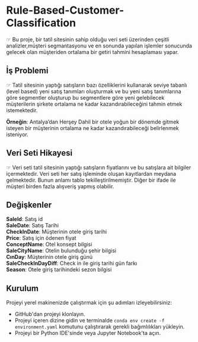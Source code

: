 # Rule-Based-Customer-Classification

☞ Bu proje, bir tatil sitesinin sahip olduğu veri seti üzerinden çeşitli analizler,müşteri segmantasyonu ve en sonunda yapılan işlemler sonucunda gelecek olan müşteriden ortalama bir getiri tahmini hesaplaması yapar.

## İş Problemi
☞ Tatil sitesinin yaptığı satışların bazı özelliklerini kullanarak seviye tabanlı (level based) yeni satış tanımları oluşturmak ve bu yeni satış tanımlarına göre segmentler oluşturup bu segmentlere göre yeni gelebilecek müşterilerin şirkete ortalama ne kadar kazandırabileceğini tahmin etmek istemektedir.

**Örneğin**:
Antalya’dan Herşey Dahil bir otele yoğun bir dönemde gitmek isteyen bir müşterinin ortalama ne kadar kazandırabileceği belirlenmek isteniyor.

## Veri Seti Hikayesi
☞ Veri seti tatil sitesinin yaptığı satışların fiyatlarını ve bu satışlara ait bilgiler içermektedir. Veri seti her satış işleminde oluşan kayıtlardan meydana gelmektedir. Bunun anlamı tablo tekilleştirilmemiştir. Diğer bir ifade ile müşteri birden fazla alışveriş yapmış olabilir.

## Değişkenler
**SaleId**: Satış id <br/>
**SaleDate**: Satış Tarihi <br/>
**CheckInDate**: Müşterinin otele giriş tarihi <br/>
**Price**: Satış için ödenen fiyat <br/>
**ConceptName**: Otel konsept bilgisi <br/>
**SaleCityName**: Otelin bulunduğu şehir bilgisi <br/>
**CınDay**: Müşterinin otele giriş günü <br/>
**SaleCheckInDayDiff**: Check in ile giriş tarihi gün farkı <br/>
**Season**: Otele giriş tarihindeki sezon bilgisi

## Kurulum
Projeyi yerel makinenizde çalıştırmak için şu adımları izleyebilirsiniz:<br/>
  - GitHub'dan projeyi klonlayın.
  - Projeyi içeren dizine gidin ve terminalde `conda env create -f environment.yaml` komutunu çalıştırarak gerekli bağımlılıkları yükleyin.
  - Projeyi bir Python IDE'sinde veya Jupyter Notebook'ta açın.


